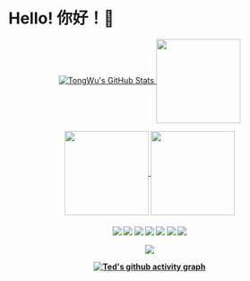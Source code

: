 # Hello! 你好！👋

<p align="center">
    <a href="https://awesome-github-stats.azurewebsites.net/index.html??cardType=level&theme=dracula&preferLogin=false">    <img  alt="TongWu's GitHub Stats" src="https://awesome-github-stats.azurewebsites.net/user-stats/TongWu?cardType=level&theme=dracula&preferLogin=false" />  </a>
  <a href="https://github.com/TongWu">
    <img align="center"
         height="150em"
         src="https://github-readme-streak-stats.herokuapp.com/?user=TongWu&theme=black-ice&hide_border=true&stroke=0000&background=0D1117&ring=e05397&fire=e05397&currStreakLabel=e05397" />
  </a>
<p align="center">
  <a href="https://github.com/TongWu">
    <img align="center"
         height="150em"
         src="https://github-readme-stats.vercel.app/api/top-langs?username=TongWu&show_icons=true&include_all_commits=true&count_private=true&theme=apprentice&hide_border=true&bg_color=0D1117&layout=compact" />
  </a>
  <a href="https://github.com/TongWu">
    <img align="center"
         height="150em"
         src="https://github-readme-stats.vercel.app/api/wakatime?username=TedWu&layout=default&theme=dark&langs_count=10&count_private=true&include_all_commits=true" />
  </a>



<h4 align="center">
<img src="https://readme-components.vercel.app/api?component=logo&logo=c&text=false&fill=black&textfill=bface6&">
<img src="https://readme-components.vercel.app/api?component=logo&logo=cplusplus&text=false&fill=black&textfill=bface6&">
<img src="https://readme-components.vercel.app/api?component=logo&logo=python&text=false&fill=black&textfill=bface6&">
<img src="https://readme-components.vercel.app/api?component=logo&logo=java&text=false&fill=black&textfill=bface6&">
<img src="https://readme-components.vercel.app/api?component=logo&logo=r&text=false&fill=black&textfill=bface6&">
<img src="https://readme-components.vercel.app/api?component=logo&logo=mysql&text=false&fill=black&textfill=bface6&">
<img src="https://readme-components.vercel.app/api?component=logo&logo=linux&text=false&fill=black&textfill=bface6&">

<p align="center">
  <a href="https://github.com/TongWu">
    <img
      align="center"
      src="https://github-profile-trophy.vercel.app/?username=TongWu&theme=onedark&no-frame=true&row=1&&margin-w=20&no-bg=true"/>
  </a>
</a>
</p>

[![Ted's github activity graph](https://github-readme-activity-graph.cyclic.app/graph?username=TongWu&theme=github-compact)](https://github.com/ashutosh00710/github-readme-activity-graph)